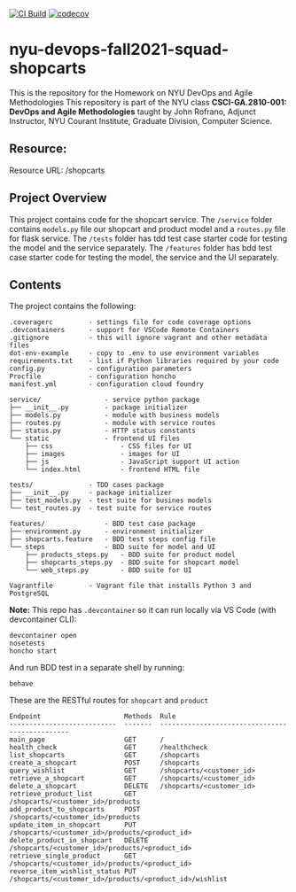 [![CI Build](https://github.com/squad-shopcarts/shopcarts/actions/workflows/docker-image.yml/badge.svg)](https://github.com/squad-shopcarts/shopcarts/actions/workflows/docker-image.yml)
[![codecov](https://codecov.io/gh/squad-shopcarts/shopcarts/branch/master/graph/badge.svg?token=QTIVMHFLFM)](https://codecov.io/gh/squad-shopcarts/shopcarts)

# nyu-devops-fall2021-squad-shopcarts
This is the repository for the Homework on NYU DevOps and Agile Methodologies
This repository is part of the NYU class **CSCI-GA.2810-001: DevOps and Agile Methodologies** taught by John Rofrano, Adjunct Instructor, NYU Courant Institute, Graduate Division, Computer Science.

## Resource:
Resource URL: /shopcarts

## Project Overview
This project contains code for the shopcart service. The `/service` folder contains `models.py` file our shopcart and product model and a `routes.py` file for flask service. The `/tests` folder has tdd test case starter code for testing the model and the service separately. The `/features` folder has bdd test case starter code for testing the model, the service and the UI separately.

## Contents
The project contains the following:

```text
.coveragerc         - settings file for code coverage options
.devcontainers      - support for VSCode Remote Containers
.gitignore          - this will ignore vagrant and other metadata files
dot-env-example     - copy to .env to use environment variables
requirements.txt    - list if Python libraries required by your code
config.py           - configuration parameters
Procfile            - configuration honcho
manifest.yml        - configuration cloud foundry

service/                - service python package
├── __init__.py         - package initializer
├── models.py           - module with business models
├── routes.py           - module with service routes
├── status.py           - HTTP status constants
└── static              - frontend UI files
    ├── css                 - CSS files for UI
    ├── images              - images for UI
    ├── js                  - JavaScript support UI action
    └── index.html          - frontend HTML file

tests/              - TDD cases package
├── __init__.py     - package initializer
├── test_models.py  - test suite for busines models
└── test_routes.py  - test suite for service routes

features/               - BDD test case package
├── environment.py      - environment initializer
├── shopcarts.feature   - BDD test steps config file
└── steps               - BDD suite for model and UI
    ├── products_steps.py   - BDD suite for product model
    ├── shopcarts_steps.py  - BDD suite for shopcart model
    └── web_steps.py        - BDD suite for UI

Vagrantfile         - Vagrant file that installs Python 3 and PostgreSQL
```

**Note:** This repo has `.devcontainer` so it can run locally via VS Code (with devcontainer CLI):

```
devcontainer open
nosetests
honcho start
```
And run BDD test in a separate shell by running:
```
behave
```

These are the RESTful routes for `shopcart` and `product`
```
Endpoint                     Methods  Rule
---------------------------  -------  -----------------------------------------------
main_page                    GET      /
health_check                 GET      /healthcheck
list_shopcarts               GET      /shopcarts
create_a_shopcart            POST     /shopcarts
query_wishlist               GET      /shopcarts/<customer_id>
retrieve_a_shopcart          GET      /shopcarts/<customer_id>
delete_a_shopcart            DELETE   /shopcarts/<customer_id>
retrieve_product_list        GET      /shopcarts/<customer_id>/products
add_product_to_shopcarts     POST     /shopcarts/<customer_id>/products
update_item_in_shopcart      PUT      /shopcarts/<customer_id>/products/<product_id>
delete_product_in_shopcart   DELETE   /shopcarts/<customer_id>/products/<product_id>
retrieve_single_product      GET      /shopcarts/<customer_id>/products/<product_id>
reverse_item_wishlist_status PUT      /shopcarts/<customer_id>/products/<product_id>/wishlist
```
